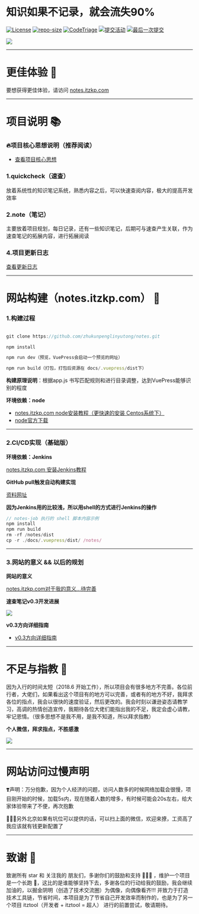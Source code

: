 # 知识如果不记录，就会流失90%

[![License](https://img.shields.io/github/license/zhukunpenglinyutong/notes.svg)](LICENSE)
[![repo-size](https://img.shields.io/github/repo-size/zhukunpenglinyutong/notes.svg)](repo-size)
[![CodeTriage](https://www.codetriage.com/zhukunpenglinyutong/notes/badges/users.svg)](CodeTriage)
[![提交活动](https://img.shields.io/github/commit-activity/m/zhukunpenglinyutong/notes.svg)](提交活动)
[![最后一次提交](https://img.shields.io/github/last-commit/zhukunpenglinyutong/notes.svg)](最后一次提交)

<img src="https://ss0.bdstatic.com/94oJfD_bAAcT8t7mm9GUKT-xh_/timg?image&quality=100&size=b4000_4000&sec=1559637808&di=b2b7de8007a8e1c5e3ea07f3b2ae0192&src=http://5b0988e595225.cdn.sohucs.com/images/20171230/a540bdf43bdc49828f40a8a0e50ae762.jpeg" />

---

# 更佳体验 🚀

要想获得更佳体验，请访问 [notes.itzkp.com](https://notes.itzkp.com)

---

# 项目说明 📚

### 🔥项目核心思想说明（推荐阅读）

- [查看项目核心思想](https://notes.itzkp.com/2.note/0.%E9%A1%B9%E7%9B%AE%E6%96%B9%E5%90%91%E6%8C%87%E5%8D%97/0.%E9%A1%B9%E7%9B%AE%E6%A0%B8%E5%BF%83%E6%80%9D%E6%83%B3.html)

### 1.quickcheck（速查）

放着系统性的知识笔记系统，熟悉内容之后，可以快速查阅内容，极大的提高开发效率

### 2.note（笔记）

主要放着项目规划，每日记录，还有一些知识笔记，后期可与速查产生关联，作为速查笔记的拓展内容，进行拓展阅读

### 4.项目更新日志

[查看更新日志](https://github.com/zhukunpenglinyutong/notes/blob/master/record.md)

---

# 网站构建（notes.itzkp.com） 🌳

### 1.构建过程

```js

git clone https://github.com/zhukunpenglinyutong/notes.git

npm install

npm run dev（预览，VuePress会启动一个预览的网址）

npm run build（打包，打包后资源在 docs/.vuepress/dist下）

```

**构建原理说明**：根据app.js 书写匹配规则和进行目录调整，达到VuePress能够识别的程度

**环境依赖：node**
- [notes.itzkp.com node安装教程（更快速的安装 Centos系统下）](https://notes.itzkp.com/1.quickcheck/3.%E8%BF%90%E7%BB%B4/1.Centos%E4%B8%8B%E5%AE%89%E8%A3%85%E5%90%84%E7%A7%8D%E8%BD%AF%E4%BB%B6.html#_1-%E5%AE%89%E8%A3%85nodejs)
- [node官方下载](https://nodejs.org/en/download/)

---

### 2.CI/CD实现（基础版）

**环境依赖：Jenkins**

[notes.itzkp.com 安装Jenkins教程](https://notes.itzkp.com/1.quickcheck/3.%E8%BF%90%E7%BB%B4/1.Centos%E4%B8%8B%E5%AE%89%E8%A3%85%E5%90%84%E7%A7%8D%E8%BD%AF%E4%BB%B6.html#_7-%E5%AE%89%E8%A3%85-jenkins)


**GitHub pull触发自动构建实现**

[资料网址](https://www.cnblogs.com/weschen/p/6867885.html)

**因为Jenkins用的比较浅，所以用shell的方式进行Jenkins的操作**

```js
// notes-job 执行的 shell 脚本内容示例
npm install
npm run build
rm -rf /notes/dist
cp -r ./docs/.vuepress/dist/ /notes/
```
---

### 3.网站的意义 && 以后的规划

**网站的意义**

[notes.itzkp.com对于我的意义...待完善](https://notes.itzkp.com/2.note/4.%E5%85%B6%E4%BB%96%E9%9B%B6%E6%95%A3%E7%AC%94%E8%AE%B0/notes.itzkp.com%E5%AF%B9%E4%BA%8E%E6%88%91%E7%9A%84%E6%84%8F%E4%B9%89.html)

**速查笔记v0.3开发进展**

<img src="https://itzkp-1253302184.cos.ap-beijing.myqcloud.com/notes/%E5%85%B6%E4%BB%96/README/1.png" />


**v0.3方向详细指南**

- [v0.3方向详细指南](https://notes.itzkp.com/2.note/0.%E9%A1%B9%E7%9B%AE%E6%96%B9%E5%90%91%E6%8C%87%E5%8D%97/v0.3%E6%96%B9%E5%90%91%E6%8C%87%E5%8D%971.html)

---


# 不足与指教 🌛

因为入行的时间太短（2018.6 开始工作），所以项目会有很多地方不完善。各位前行者，大佬们，如果看出这个项目有的地方可以完善，或者有的地方不好，我拜求各位的指点，我会以很快的速度验证，然后更改的。我会时刻以谦逊姿态请教学习，高调的热情创造宣传，我期待各位大佬们能指出我的不足，我定会虚心请教，牢记恩情。（很多思想不是我不用，是我不知道，所以拜求指教）

**个人微信，拜求指点，不胜感激**

<img src="https://itzkp-1253302184.cos.ap-beijing.myqcloud.com/notes/%E5%85%B6%E4%BB%96/3.png">

---

# 网站访问过慢声明

❣️声明：万分抱歉，因为个人经济的问题，访问人数多的时候网络加载会很慢，项目刚开始的时候，加载5s内，现在随着人数的增多，有时候可能会20s左右，给大家体验带来了不便，再次抱歉

🦀🦀🦀另外北京如果有坑位可以提供的话，可以扫上面的微信，欢迎来撩，工资高了我应该就有钱更新配置了

---

# 致谢 🦀

致谢所有 star 和 关注我的 朋友们，多谢你们的鼓励和支持 🦀🦀🦀 ，维护一个项目是一个长跑 🏃，这比的是谁能够坚持下去，多谢各位的行动给我的鼓励，我会继续加油的，以掘金阴明（创造了技术交流圈）为偶像，向偶像看齐!!! 并致力于打造技术工具链，节省时间，本项目是为了节省自己开发效率而制作的，也是为了另一个项目 itztool（开发者 + itztool = 超人） 进行的前置尝试，敬请期待。
